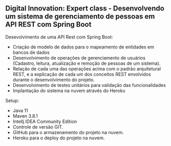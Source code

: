 ﻿<h2>Digital Innovation: Expert class - Desenvolvendo um sistema de gerenciamento de pessoas em API REST com Spring Boot</h2>

Desevolvimento de uma API Rest com Spring Boot:

* Criação de modelo de dados para o mapeamento de entidades em bancos de dados
* Desenvolvimento de operações de gerenciamento de usuários (Cadastro, leitura, atualização e remoção de pessoas de um sistema).
* Relação de cada uma das operações acima com o padrão arquitetural REST, e a explicação de cada um dos conceitos REST envolvidos durante o desenvolvimento do projeto.
* Desenvolvimento de testes unitários para validação das funcionalidades
* Implantação do sistema na nuvem através do Heroku

Setup:

* Java 11
* Maven 3.8.1
* Intellj IDEA Community Edition
* Controle de versão GIT.
* GitHub para o armazenamento do projeto na nuvem.
* Heroku para o deploy do projeto na nuvem.
